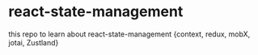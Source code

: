 # react-state-management
this repo to learn about react-state-management {context, redux, mobX, jotai, Zustland}

